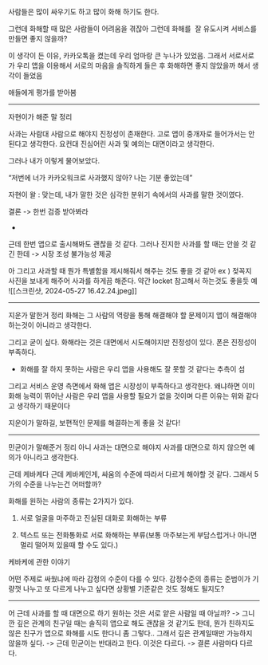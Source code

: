 사람들은 많이 싸우기도 하고 많이 화해 하기도 한다.

그런데 화해할 때 많은 사람들이 어려움을 겪잖아
그런데 화해를  잘 유도시켜 서비스를 만들면 좋지 않을까?

이 생각이 든 이유, 카카오톡을 켰는데 우리 엄마랑 큰 누나가 있었음. 그래서 서로서로가 우리 앱을 이용해서 서로의 마음을 솔직하게 들은 후 화해하면 좋지 않았을까 해서 생각이 들었음

애들에게 평가를 받아봄

---

자현이가 해준 말 정리

사과는 사람대 사람으로 해야지 진정성이 존재한다. 고로 앱이 중개자로 들어가서는 안된다고 생각한다. 요컨대 진심어린 사과 및 예의는 대면이라고 생각한다.

  

그러나 내가 이렇게 물어보았다. 

“저번에 너가 카카오워크로 사과했지 않아? 나는 기분 좋았는데”

자현이 왈 : 맞는데, 내가 말한 것은 심각한 분위기 속에서의 사과를 말한 것이였다. 

  

결론 -> 한번 검증 받아봐라

+
근데 한번 앱으로 출시해봐도 괜찮을 것 같다. 
그러나 진지한 사과를 할 때는 안쓸 것 같긴 한데 -> 시장 조성 불가능성 제공 

아 그리고 사과할 때 뭔가 특별함을 제시해줘서 해주는 것도 좋을 것 같아 
ex ) 젖꼭지 사진을 보내게 해주어 사과를 하게끔 해준다. 약간 locket 참고해서 하는것도 좋을듯
예 
![[스크린샷, 2024-05-27 16.42.24.jpeg]]

---

지운가 말한거 정리
화해는 그 사람의 역량을 통해 해결해야 할 문제이지 앱이 해결해야 하는것이 아니라고 생각한다.

  

그리고 굳이 싶다. 화해라는 것은 대면에서 시도해야지만 진정성이 있다. 폰은 진정성이 부족하다.

+ 화해를 잘 하지 못하는 사람은 우리 앱을 사용해도 잘 못할 것 같다는 추측이 섬 

그리고 서비스 운영 측면에서 화해 앱은 시장성이 부족하다고 생각한다. 왜냐하면 이미 화해 능력이 뛰어난 사람은 우리 앱을 사용할 필요가 없을 것이며 다른 이유는 위와 같다고 생각하기 때문이다

지운이가 말하길, 보편적인 문제를 해결하는게 좋을 것 같다!

---


민균이가 말해준거 정리
아니 사과는 대면으로 해야지
사과를 대면으로 하지 않으면 예의가 아니라고 생각한다.

근데 케바케다
근데 케바케인게, 싸움의 수준에 따라서 다르게 해야할 것 같다. 그래서 5가의 수준을 나누는건 어떠할까?

화해를 원하는 사람의 종류는 2가지가 있다.

1. 서로 얼굴을 마주하고 진실된 대화로 화해하는 부류

2. 텍스트 또는 전화통화로 서로 화해하는 부류(보통 마주보는게 부담스럽거나 아니면 멀리 떨어져 있을때 할 수도 있다.)

  

케바케에 관한 이야기

어떤 주제로 싸웠냐에 따라 감정의 수준이 다를 수 있다. 감정수준의 종류는 준범이가 기량껏 나누고 또 다르게 나누고 싶다면 상황별 기준같은 것도 정해도 될지도?

---

어 근데 사과를 할 때 대면으로 하기 원하는 것은 서로 얕은 사람일 때 아닐까?
-> 그니깐 깊은 관계의 친구일 때는 솔직히 앱으로 해도 괜찮을 것 같기도 한데, 뭔가 친하지도 않은 친구가 앱으로 화해를 시도 한다니 좀 그렇다.. 그래서 깊은 관계일때만 가능하지 않을까 싶다.
-> 근데 민균이는 반대라고 한다. 이것은 다르다. -> 결론 사람마다 다르다.